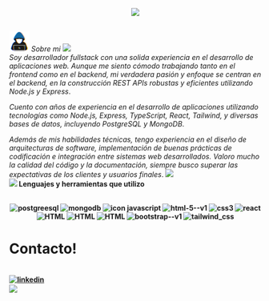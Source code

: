 <div style="max-width: 100%; overflow-x: auto;">
  <p align="center">
    <a href="https://github.com/DenverCoder1/readme-typing-svg">
    <img src="https://readme-typing-svg.herokuapp.com?font=Time+New+Roman&color=cyan&size=25&center=true&vCenter=true&width=800&height=100&lines=Hola+a+tod@s,%0Asoy+Francisco+Sponton+Fullstack+Developer..&hearts;">
    </a>
  </p>
</div>

<img src="https://raw.githubusercontent.com/0xAbdulKhalid/0xAbdulKhalid/main/assets/mdImages/about_me.gif" height="40"> *Sobre mi*
<img src="https://user-images.githubusercontent.com/73097560/115834477-dbab4500-a447-11eb-908a-139a6edaec5c.gif"><br>
*Soy desarrollador fullstack con una solida experiencia en el desarrollo de aplicaciones web. Aunque me siento cómodo trabajando tanto en el frontend como en el backend, mi verdadera pasión y enfoque se centran en el backend, en la construcción REST APIs  robustas y eficientes utilizando Node.js y Express*.
<br>

*Cuento con años de experiencia en el desarrollo de aplicaciones utilizando tecnologías como Node.js, Express, TypeScript, React, Tailwind, y diversas bases de datos, incluyendo PostgreSQL y MongoDB*.

*Además de mis habilidades técnicas, tengo experiencia en el diseño de arquitecturas de software, implementación de buenas prácticas de codificación e integración entre sistemas web desarrollados. Valoro mucho la calidad del código y la documentación, siempre busco superar las expectativas de los clientes y usuarios finales*.
<img src="https://user-images.githubusercontent.com/73097560/115834477-dbab4500-a447-11eb-908a-139a6edaec5c.gif"><br>
 <img src="https://media2.giphy.com/media/QssGEmpkyEOhBCb7e1/giphy.gif?cid=ecf05e47a0n3gi1bfqntqmob8g9aid1oyj2wr3ds3mg700bl&rid=giphy.gif" width ="20"><b> <b> Lenguajes y herramientas que utilizo</b>
<br>

<p align="center">

<br>
<img width="48" height="48" src="https://img.icons8.com/color/48/postgreesql.png" alt="postgreesql"/>

<img width="48" height="48" src="https://img.icons8.com/color/48/mongodb.png" alt="mongodb"/>

<img src="https://cdn.iconscout.com/icon/free/png-512/free-javascript-1-225993.png" height="40" alt="icon javascript" /> 

<img width="48" height="48" src="https://img.icons8.com/color/48/html-5--v1.png" alt="html-5--v1"/>

<img width="48" height="48" src="https://img.icons8.com/color/48/css3.png" alt="css3"/>

<img width="40" height="40" src="https://img.icons8.com/officel/40/react.png" alt="react"/>


<img src="https://img.icons8.com/?size=512&id=54087&format=png" height="40" alt="HTML" />
  
<img src="https://cdn.iconscout.com/icon/free/png-512/free-typescript-1174965.png?f=avif&w=256" height="40" alt="HTML" />

<img src="https://img.icons8.com/?size=512&id=SDVmtZ6VBGXt&format=png" background-color="#fff" height="40" alt="HTML" /> 

<img width="48" height="48" src="https://img.icons8.com/color/48/bootstrap--v1.png" alt="bootstrap--v1"/>

<img width="48" height="48" src="https://img.icons8.com/color/48/tailwind_css.png" alt="tailwind_css"/>

<br>   


# <b>Contacto!</b>
<br> 
<div align='left'>
<a href="https://www.linkedin.com/in/juan-francisco-sponton-moretti/" target="_blank">
<img src="https://img.shields.io/badge/linkedin: Juan Francisco Sponton Moretti-%2300acee.svg?color=405DE6&style=for-the-badge&logo=linkedin&logoColor=white" alt=linkedin style="margin-bottom: 2px;"/>
</a>
<br>
<a href="mailto:francisco.sponton@gmail.com" target="_blank">
  <img src="https://img.shields.io/badge/gmail: Francisco Sponton-%23EA4335.svg?style=for-the-badge&logo=gmail&logoColor=white" t="mail" style="margin-bottom: 5px; max-width: 100%;" />
</a>
</div>



<div align='center'>
